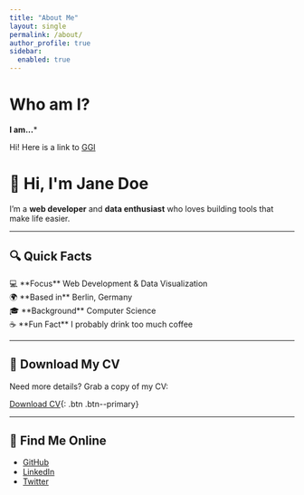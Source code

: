```yaml
---
title: "About Me"
layout: single
permalink: /about/
author_profile: true
sidebar:
  enabled: true
---
```


# Who am I?

**I am...***

Hi! Here is a link to [GGI](https://www.ggi.infn.it)


# 👋 Hi, I'm Jane Doe

I’m a **web developer** and **data enthusiast** who loves building tools that make life easier.

---

## 🔍 Quick Facts

<div class="grid__wrapper">

<div class="grid__item" markdown="1">
💻  
**Focus**  
Web Development & Data Visualization
</div>

<div class="grid__item" markdown="1">
🌍  
**Based in**  
Berlin, Germany
</div>

<div class="grid__item" markdown="1">
🎓  
**Background**  
Computer Science
</div>

<div class="grid__item" markdown="1">
☕  
**Fun Fact**  
I probably drink too much coffee
</div>

</div>

---

## 📄 Download My CV
Need more details? Grab a copy of my CV:

[Download CV](/assets/files/CV.pdf){: .btn .btn--primary}

---

## 🔗 Find Me Online
- [GitHub](https://github.com/yourusername)  
- [LinkedIn](https://linkedin.com/in/yourusername)  
- [Twitter](https://twitter.com/yourusername)
